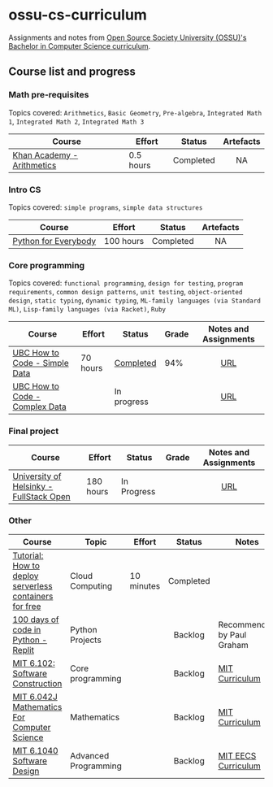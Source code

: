 # ossu-cs-curriculum

Assignments and notes from [Open Source Society University (OSSU)'s Bachelor in Computer Science curriculum](https://github.com/ossu/computer-science).

## Course list and progress

### Math pre-requisites

Topics covered: `Arithmetics`, `Basic Geometry`, `Pre-algebra`, `Integrated Math 1`, `Integrated Math 2`, `Integrated Math 3`

| Course | Effort | Status | Artefacts |
| --- | --- | --- | :-: |
| [Khan Academy - Arithmetics](https://www.khanacademy.org/math/arithmetic)| 0.5 hours | Completed | NA |


### Intro CS

Topics covered: `simple programs`, `simple data structures`

| Course | Effort | Status | Artefacts |
| --- | --- | --- | :-: |
| [Python for Everybody](https://www.py4e.com/)| 100 hours | Completed | NA |

### Core programming

Topics covered: `functional programming`, `design for testing`, `program requirements`, `common design patterns`, `unit testing`, `object-oriented design`, `static typing`, `dynamic typing`, `ML-family languages (via Standard ML)`, `Lisp-family languages (via Racket)`, `Ruby`

| Course | Effort | Status |  Grade |  Notes and Assignments |
| --- | --- | --- | --- | :-: |
| [UBC How to Code - Simple Data ](https://www.edx.org/course/how-to-code-simple-data) | 70 hours | [Completed](https://courses.edx.org/certificates/3cbdbcc7b50447bcabb7723a0493929a) | 94% | [URL](./core-programming/course-how-to-code-simple-data-ubc/README.md) |
| [UBC How to Code - Complex Data](https://learning.edx.org/course/course-v1:UBCx+HtC2x+2T2017/home) |  | In progress |  | [URL](./core-programming/course-how-to-code-complex-data-ubc) |


### Final project


| Course | Effort | Status |  Grade |  Notes and Assignments |
| --- | --- | --- | --- | :-: |
| [University of Helsinky - FullStack Open](https://fullstackopen.com/en/) | 180 hours | In Progress | | [URL](./final-project/fullstack-open) 



### Other

| Course | Topic | Effort | Status | Notes |
| --- | --- | --- | :-: | --- |
| [Tutorial: How to deploy serverless containers for free](https://www.youtube.com/watch?v=cw34KMPSt4k)| Cloud Computing | 10 minutes | Completed | | 
| [100 days of code in Python - Replit](https://replit.com/learn/100-days-of-python)| Python Projects |  | Backlog | Recommended by Paul Graham |
| [MIT 6.102: Software Construction](https://web.mit.edu/6.102/www/sp23/) | Core programming | | Backlog | [MIT Curriculum](https://catalog.mit.edu/degree-charts/computer-science-engineering-course-6-3/) | 
| [MIT 6.042J Mathematics For Computer Science](https://ocw.mit.edu/courses/6-042j-mathematics-for-computer-science-fall-2010/) | Mathematics | | Backlog | [MIT Curriculum](https://catalog.mit.edu/degree-charts/computer-science-engineering-course-6-3/) | 
| [MIT 6.1040 Software Design](https://61040-fa23.github.io/) | Advanced Programming | | Backlog | [MIT EECS Curriculum](https://catalog.mit.edu/degree-charts/eecs-subject-groupings/#advancedundergraduate2text) | 





